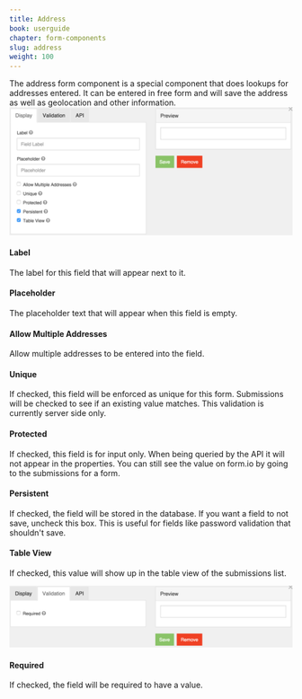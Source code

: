 ```yaml
---
title: Address
book: userguide
chapter: form-components
slug: address
weight: 100
---
```

The address form component is a special component that does lookups for addresses entered. It can be entered in free form and will save the address as well as geolocation and other information.
<img src="/assets/img/address-display.png">
<h4>Label</h4>
<p>The label for this field that will appear next to it.</p>
<h4>Placeholder</h4>
<p>The placeholder text that will appear when this field is empty.</p>
<h4>Allow Multiple Addresses</h4>
<p>Allow multiple addresses to be entered into the field.</p>
<h4>Unique</h4>
<p>If checked, this field will be enforced as unique for this form. Submissions will be checked to see if an existing value matches. This validation is currently server side only.</p>
<h4>Protected</h4>
<p>If checked, this field is for input only. When being queried by the API it will not appear in the properties. You can still see the value on form.io by going to the submissions for a form.</p>
<h4>Persistent</h4>
<p>If checked, the field will be stored in the database. If you want a field to not save, uncheck this box. This is useful for fields like password validation that shouldn't save.</p>
<h4>Table View</h4>
<p>If checked, this value will show up in the table view of the submissions list.</p>
<img src="/assets/img/address-validation.png">
<h4>Required</h4>
<p>If checked, the field will be required to have a value.</p>
